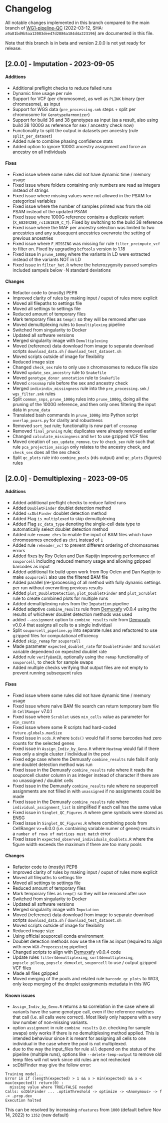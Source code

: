 # Changelog

All notable changes implemented in this branch compared to the main branch of [WG1-pipeline-QC](https://github.com/sc-eQTLgen-consortium/WG1-pipeline-QC) (2022-03-12, SHA: `a9a81bd9b5aa12083dee47d2886a184d4a223196`) are documented in this file. 

Note that this branch is in beta and version 2.0.0 is not yet ready for release.


## [2.0.0] - Imputation - 2023-09-05

#### Additions
- Additional preflight checks to reduce failed runs
- Dynamic time usage per rule
- Support for VCF (per chromosome), as well as `PLINK` binary (per chromosome), as input
- Support for WGS data (`pre_processing.smk` steps + split per chromosome for `GenotypeHarmonizer`)
- Support for build 36 and 38 genotypes as input (as a result, also using build 38 1000G as reference for sex / ancestry check now)
- Functionality to split the output in datasets per ancestry (rule `split_per_dataset`)
- Added rule to combine phasing confidence stats
- Added option to ignore 1000G ancestry assignment and force an ancestry on all individuals

#### Fixes
- Fixed issue where some rules did not have dynamic time / memory usage
- Fixed issue where folders containing only numbers are read as integers instead of strings
- Fixed issue where missing values were not allowed in the PSAM for categorical variables
- Fixed issue where the number of samples printed was from the old PSAM instead of the updated PSAM
- Fixed issue where 1000G reference contains a duplicate variant (`X_68204280_rs1361839_C_T`). Fixed by switching to the build 38 reference
- Fixed issue where the MAF per ancestry selection was limited to two ancestries and any subsequent ancestries overwrote the setting of previous ancestries
- Fixed issue where `F_MISSING` was missing for rule `filter_preimpute_vcf` to filter on. Fixed by upgrading `bcftools` version to 1.18
- Fixed issue in `prune_1000g` where the variants in LD were extracted instead of the variants NOT in LD
- Fixed issue in `filter_het.R` where the heterozygosity passed samples included sampels below -N standard deviations

#### Changes
- Refactor code to (mostly) PEP8
- Improved clarity of rules by making input / ouput of rules more explicit
- Moved all filepaths to settings file
- Moved all settings to settings file
- Reduced amount of temporary files
- Mark temporary files as `temp()` so they will be removed after use
- Moved demultiplexing rules to `Demultiplexing` pipeline
- Switched from singularity to Docker
- Updated all software versions
- Merged singularity image with `Demultiplexing`
- Moved (reference) data download from image to separate download scripts `download_data.sh` / `download_test_dataset.sh`
- Moved scripts outside of image for flexibility
- Reduced image size
- Changed `check_sex` rule to only use `X` chromosomes to reduce file size 
- Moved `update_sex_ancestry` rule to `Snakefile`
- Moved `genotype_donor_annotation` rule to `Snakefile`
- Moved `crossmap` rule before the sex and ancestry check
- Merged `indivindiv_missingness` rule into the `pre_processing.smk` / `wgs_filter.smk` rules
- Split `common_snps`, `prune_1000g`  rules into `prune_1000g`, doing all the pruning of the 1000G reference, and then only ones filtering the input data in `prune_data`
- Translated bash commands in `prune_1000g` into Python script `overlap_pvars.py` for clarity and robustness
- Removed `sort_bed` rule; functionality is now part of `crossmap`
- Removed `final_pruning` rule; duplicates were already removed earlier
- Changed `calculate_missingness` and `het` to use gzipped VCF files
- Moved creation of `sex_update_remove.tsv` to `check_sex` rule such that rule `pca_projection_assign` only relates to the ancestry check, and `check_sex` does all the sex check
- Split `qc_plots` rule into `combine_pools` (rds output) and `qc_plots` (figures) rules

## [2.0.0] - Demultiplexing - 2023-09-05

#### Additions
- Added additional preflight checks to reduce failed runs
- Added `DoubletFinder` doublet detection method
- Added `scDblFinder` doublet detection method
- Added Flag `is_multiplexed` to skip demultiplexing
- Added Flag `sc_data_type` denoting the single-cell data type to automatically select doublet detection method
- Added rule `rename_chrs` to enable the input of BAM files which have chromosomes encoded as `chr1` instead of `1`
- Added rule `reheader_vcf` to prevent different ordering of chromosomes errors
- Added fixes by Roy Oelen and Dan Kaptijn improving performance of `souporcell` including reduced memory usage and allowing gzipped barcodes as input
- Added additional fix build upon work from Roy Oelen and Dan Kaptijn to make `souporcell` also use the filtered BAM file
- Added parallel (re-)processing of all method with fully dynamic settings per run without overwriting previous results
- Added `plot_DoubletDetection`, `plot_DoubletFinder` and `plot_Scrublet` rule to create combined plots for multiple runs 
- Added demultiplexing rules from the `Imputation` pipeline
- Added adaptive `combine_results` rule from [Demuxafy](https://demultiplexing-doublet-detecting-docs.readthedocs.io/en/v0.0.4/) v0.0.4 using the results of whichever doublet detection methods was used
- added `--assignment` option to `combine_results` rule from [Demuxafy](https://demultiplexing-doublet-detecting-docs.readthedocs.io/en/v0.0.4/) v0.0.4 that assigns all cells to a single individual
- Split `souporcell_pipeline.py` into separate rules and refactored to use gzipped files for computational efficiency
- Added `skip_remap` for `souporcell`
- Made parameter `expected_doublet_rate` for `DoubletFinder` and `Scrublet` variable dependend on expected doublet rate
- Added rule `verifyBamID`, optionally using the `remap` functionality of `souporcell`, to check for sample swaps
- Added multiple checks verifying that output files are not empty to prevent running subsequent rules 

#### Fixes
- Fixed issue where some rules did not have dynamic time / memory usage
- Fixed issue where naive BAM file search can return temporary bam file in `CellRanger` v7.0.1
- Fixed issue where `Scrublet` uses `min_cells` value as parameter for `min_counts`
- Fixed issue where some R scripts had hard-coded `future.globals.maxSize`
- Fixed issue in `scds.R` where `bcds()` would fail if some barcodes had zero counts for the selected genes
- Fixed issue in `Assign_Indiv_by_Geno.R` where `Heatmap` would fail if there was only a single cluster / individual in the pool
- Fixed edge case where the Demuxafy `combine_results` rule fails if only one doublet detection method was run
- Fixed issue in the Demuxafy `combine_results` rule where it reads the souporcell cluster column in as integer instead of character if there are no unassigned / doublet cells
- Fixed issue in the Demuxafy `combine_results` rule where no souporcell assignments are not filled in with `unassigned` if no assignments could be made
- Fixed issue in the Demuxafy `combine_results` rule where `individual_assignment_list` is simplified if each cell has the same value
- Fixed issue in `Singlet_QC_Figures.R` where gene symbols were stored as ENSG
- Fixed issue in `Singlet_QC_Figures.R` where combining pools from CellRanger v>=6.0.0 (i.e. containing variable numer of genes) results in a `number of rows of matrices must match` error
- Fixed issue in `expected_observed_individuals_doublets.R` where the figure width exceeds the maximum if there are too many pools

#### Changes
- Refactor code to (mostly) PEP8
- Improved clarity of rules by making input / ouput of rules more explicit
- Moved all filepaths to settings file
- Moved all settings to settings file
- Reduced amount of temporary files
- Mark temporary files as `temp()` so they will be removed after use
- Switched from singularity to Docker
- Updated all software versions
- Merged singularity image with `Imputation`
- Moved (reference) data download from image to separate download scripts `download_data.sh` / `download_test_dataset.sh`
- Moved scripts outside of image for flexibility
- Reduced image size
- Using official souporcell conda environment
- Doublet detection methods now use the `h5` file as input (required to align with new `WG0-Propocessing` pipeline)
- Changed scripts to align with [Demuxafy](https://demultiplexing-doublet-detecting-docs.readthedocs.io/en/v0.0.4/) v0.0.4 code
- Update rules `filter4demultiplexing`, `sort4demultiplexing`, `popscle_pileup`, `popscle_demuxlet`, `souporcell` to use / output gzipped VCF files
- Made all files gzipped
- Moved merging of the pools and related rule `barcode_qc_plots` to WG3, only keep merging of the droplet assignments metadata in this WG

#### Known issues
- `Assign_Indiv_by_Geno.R` returns a `NA` correlation in the case where all variants have the same genotype call, even if the reference matches that call (i.e. all calls were correct). Most likely only happens with a very low number of non-missing variants.
- option `assignment` in rule `combine_results`  (i.e. checking for sample swaps) only works if there is no demultiplexing method applied. This is intended behaviour since it is meant for assigning all cells to one individual in the case where the pool is not multiplexed.
- due to the way the input_files for rule `all` depend on the status of the pipeline (multiple runs), options like `--delete-temp-output` to remove old temp files will not work since old rules are not rechecked
- scDblFinder may give the follow error:
```{r}
Training model...
Error in if (length(expected) > 1 && x > min(expected) && x < max(expected)) return(0) : 
  missing value where TRUE/FALSE needed
Calls: scDblFinder ... .optimThreshold -> optimize -> <Anonymous> -> f -> .prop.dev
Execution halted
```
This can be resolved by increasing `nfeatures` from `1000` (default before Nov 14, 2022) to `1352` (new default)
